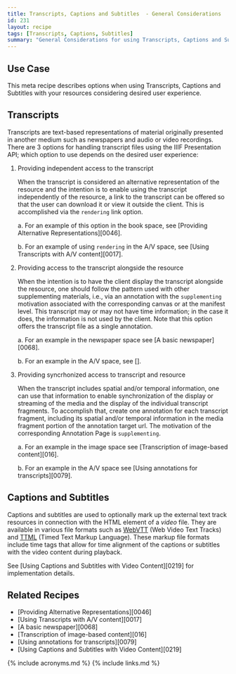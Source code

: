 ```yaml
---
title: Transcripts, Captions and Subtitles  - General Considerations
id: 231
layout: recipe
tags: [Transcripts, Captions, Subtitles]
summary: "General Considerations for using Transcripts, Captions and Subtitles"
---
```


## Use Case

This meta recipe describes options when using Transcripts, Captions and Subtitles with your resources considering desired user experience.

## Transcripts

Transcripts are text-based representations of material originally presented in another medium such as newspapers and audio or video recordings.
There are 3 options for handling transcript files using the IIIF Presentation API; which option to use depends on the desired user experience:

1. Providing independent access to the transcript

    When the transcript is considered an alternative representation of the resource and the intention is to enable using the transcript independently of the resource, a link to the transcript can be offered so that the user can download it or view it outside the client. This is accomplished via the `rendering` link option.

    a. For an example of this option in the book space, see [Providing Alternative Representations][0046].

    b. For an example of using `rendering` in the A/V space, see [Using Transcripts with A/V content][0017].

2. Providing access to the transcript alongside the resource

    When the intention is to have the client display the transcript alongside the resource, one should follow the pattern used with other supplementing materials, i.e., via an annotation with the `supplementing` motivation associated with the corresponding canvas or at the manifest level. This transcript may or may not have time information; in the case it does, the information is not used by the client. Note that this option offers the transcript file as a single annotation.

    a. For an example in the newspaper space see [A basic newspaper][0068].

    b. For an example in the A/V space, see [].

3. Providing syncrhonized access to transcript and resource

    When the transcript includes spatial and/or temporal information, one can use that information to enable synchronization of the display or streaming of the media and the display of the individual transcript fragments. To accomplish that, create one annotation for each transcript fragment, including its spatial and/or temporal information in the media fragment portion of the annotation target url. The motivation of the corresponding Annotation Page is `supplementing`.

    a. For an example in the image space see [Transcription of image-based content][016].
    
    b. For an example in the A/V space see [Using annotations for transcripts][0079].

## Captions and Subtitles

Captions and subtitles are used to optionally mark up the external text track resources in connection with the HTML element of a *video* file. They are available in various file formats such as [WebVTT](https://w3c.github.io/webvtt/) (Web Video Text Tracks) and [TTML](https://w3c.github.io/ttml3/index.html) (Timed Text Markup Language). These markup file formats include time tags that allow for time alignment of the captions or subtitles with the video content during playback.

See [Using Captions and Subtitles with Video Content][0219] for implementation details.

## Related Recipes

* [Providing Alternative Representations][0046]
* [Using Transcripts with A/V content][0017]
* [A basic newspaper][0068]
* [Transcription of image-based content][016]
* [Using annotations for transcripts][0079]
* [Using Captions and Subtitles with Video Content][0219]


{% include acronyms.md %}
{% include links.md %}

